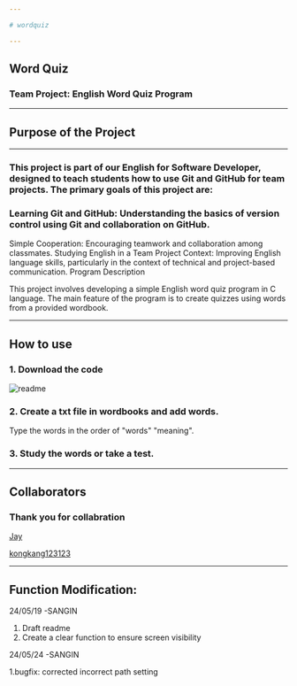 ```yaml
---

# wordquiz

---
```


## Word Quiz
### Team Project: English Word Quiz Program



---
## Purpose of the Project
---

### This project is part of our English for Software Developer, designed to teach students how to use Git and GitHub for team projects. The primary goals of this project are:

### Learning Git and GitHub: Understanding the basics of version control using Git and collaboration on GitHub.
Simple Cooperation: Encouraging teamwork and collaboration among classmates.
Studying English in a Team Project Context: Improving English language skills, particularly in the context of technical and project-based communication.
Program Description


This project involves developing a simple English word quiz program in C language. The main feature of the program is to create quizzes using words from a provided wordbook.



---
## How to use

### 1. Download the code
![readme](https://github.com/C0BlA/wordquiz/assets/92429722/82b9faf9-c207-43cb-adcf-7e93e8b2b8e2)<div align="left">


### 2. Create a txt file in wordbooks and add words.
Type the words in the order of "words" "meaning".


### 3. Study the words or take a test.



---
## Collaborators

### Thank you for collabration

[Jay](https://github.com/junseok-jay)

[kongkang123123](https://github.com/kongkang123123)

---
## Function Modification:

24/05/19 -SANGIN
1. Draft readme
2. Create a clear function to ensure screen visibility


24/05/24 -SANGIN

1.bugfix: corrected incorrect path setting
